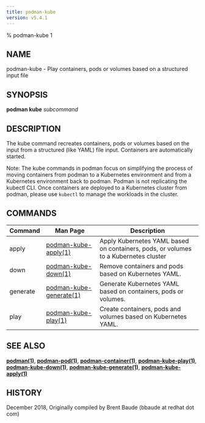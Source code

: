```yaml
---
title: podman-kube
version: v5.4.1
---
```


% podman-kube 1

## NAME
podman\-kube - Play containers, pods or volumes based on a structured input file

## SYNOPSIS
**podman kube** *subcommand*

## DESCRIPTION
The kube command recreates containers, pods or volumes based on the input from a structured (like YAML)
file input.  Containers are automatically started.

Note: The kube commands in podman focus on simplifying the process of moving containers from podman to a Kubernetes
environment and from a Kubernetes environment back to podman. Podman is not replicating the kubectl CLI. Once containers
are deployed to a Kubernetes cluster from podman, please use `kubectl` to manage the workloads in the cluster.

## COMMANDS

| Command  | Man Page                                             | Description                                                                   |
| -------  | ---------------------------------------------------- | ----------------------------------------------------------------------------- |
| apply    | [podman-kube-apply(1)](podman-kube-apply.1.md)       | Apply Kubernetes YAML based on containers, pods, or volumes to a Kubernetes cluster  |
| down     | [podman-kube-down(1)](podman-kube-down.1.md)         | Remove containers and pods based on Kubernetes YAML.                          |
| generate | [podman-kube-generate(1)](podman-kube-generate.1.md) | Generate Kubernetes YAML based on containers, pods or volumes.                |
| play     | [podman-kube-play(1)](podman-kube-play.1.md)         | Create containers, pods and volumes based on Kubernetes YAML.                 |

## SEE ALSO
**[podman(1)](podman.1.md)**, **[podman-pod(1)](podman-pod.1.md)**, **[podman-container(1)](podman-container.1.md)**, **[podman-kube-play(1)](podman-kube-play.1.md)**, **[podman-kube-down(1)](podman-kube-down.1.md)**, **[podman-kube-generate(1)](podman-kube-generate.1.md)**, **[podman-kube-apply(1)](podman-kube-apply.1.md)**

## HISTORY
December 2018, Originally compiled by Brent Baude (bbaude at redhat dot com)
